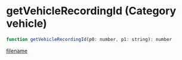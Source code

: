 # getVehicleRecordingId (Category vehicle)

```js
function getVehicleRecordingId(p0: number, p1: string): number
```

[filename](getVehicleRecordingId_m.md ':include')